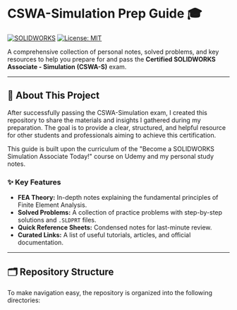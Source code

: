 # CSWA-Simulation Prep Guide 🎓

[![SOLIDWORKS](https://img.shields.io/badge/SOLIDWORKS-Simulation-red?style=for-the-badge&logo=solidworks)](https://www.solidworks.com/category/simulation-software)
[![License: MIT](https://img.shields.io/badge/License-MIT-yellow.svg?style=for-the-badge)](https://opensource.org/licenses/MIT)

A comprehensive collection of personal notes, solved problems, and key resources to help you prepare for and pass the **Certified SOLIDWORKS Associate - Simulation (CSWA-S)** exam.

---

## 📜 About This Project

After successfully passing the CSWA-Simulation exam, I created this repository to share the materials and insights I gathered during my preparation. The goal is to provide a clear, structured, and helpful resource for other students and professionals aiming to achieve this certification.

This guide is built upon the curriculum of the "Become a SOLIDWORKS Simulation Associate Today!" course on Udemy and my personal study notes.

### ✨ Key Features

* **FEA Theory:** In-depth notes explaining the fundamental principles of Finite Element Analysis.
* **Solved Problems:** A collection of practice problems with step-by-step solutions and `.SLDPRT` files.
* **Quick Reference Sheets:** Condensed notes for last-minute review.
* **Curated Links:** A list of useful tutorials, articles, and official documentation.

---

## 🗂️ Repository Structure

To make navigation easy, the repository is organized into the following directories:
